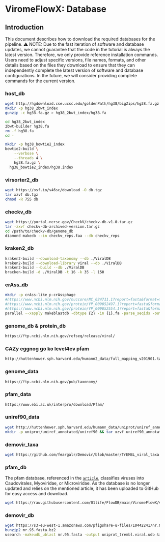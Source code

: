 # ViromeFlowX: Database

## Introduction

This document describes how to download the required databases for the pipeline.
:warning: NOTE: Due to the fast iteration of software and database updates, we cannot guarantee that the code in the tutorial is always the latest version. Therefore, we only provide reference installation commands. Users need to adjust specific versions, file names, formats, and other details based on the files they download to ensure that they can independently complete the latest version of software and database configurations. In the future, we will consider providing complete commands for the current version.
<!-- TODO nf-core: Write this documentation describing your workflow's databses -->

### host_db

```bash
wget http://hgdownload.cse.ucsc.edu/goldenPath/hg38/bigZips/hg38.fa.gz
mkdir -p hg38_2bwt_index
gunzip -c hg38.fa.gz > hg38_2bwt_index/hg38.fa

cd hg38_2bwt_index
2bwt-builder hg38.fa
rm -f hg38.fa
cd -

mkdir -p hg38_bowtie2_index
bowtie2-build \
	--verbose \
	--threads 4 \
	hg38.fa.gz \
  hg38_bowtie2_index/hg38.index
```

### virsorter2_db

```bash
wget https://osf.io/v46sc/download -O db.tgz
tar xzvf db.tgz
chmod -R 755 db
```

### checkv_db

```bash
wget https://portal.nersc.gov/CheckV/checkv-db-v1.0.tar.gz
tar -zxvf checkv-db-archived-version.tar.gz 
cd /path/to/checkv-db/genome_db 
diamond makedb --in checkv_reps.faa --db checkv_reps
```

### kraken2_db

```bash
kraken2-build --download-taxonomy --db ./ViralDB
kraken2-build --download-library viral --db ./ViralDB
kraken2-build --build --db ./ViralDB
bracken-build -d ./ViralDB -t 16 -k 35 -l 150
```

### crAss_db

```bash
mkdir -p crAss-like p-crAssphage
#https://www.ncbi.nlm.nih.gov/nuccore/NC_024711.1?report=fasta&format=text
#https://www.ncbi.nlm.nih.gov/protein/YP_009052497.1?report=fasta&format=text
#https://www.ncbi.nlm.nih.gov/protein/YP_009052554.1?report=fasta&format=text
parallel --xapply makeblastdb -dbtype {2} -in {1}.fa -parse_seqids -out {1}/{1} ::: p-crAssphage crAss-like ::: nucl prot
```

### genome_db & protein_db

```bash
https://ftp.ncbi.nlm.nih.gov/refseq/release/viral/
```

### CAZy eggnog go ko level4ev pfam

```bash
http://huttenhower.sph.harvard.edu/humann2_data/full_mapping_v201901.tar.gz
```

### genome_data

```bash
https://ftp.ncbi.nlm.nih.gov/pub/taxonomy/
```

### pfam_data

```bash
https://www.ebi.ac.uk/interpro/download/Pfam/
```

### uniref90_data

```bash
wget http://huttenhower.sph.harvard.edu/humann_data/uniprot/uniref_annotated/uniref90_annotated_v201901.tar.gz
mkdir -p uniprot/uniref_annotated/uniref90 && tar xzvf uniref90_annotated_v201901.tar.gz -C uniprot/uniref_annotated/uniref90
```

### demovir_taxa

```bash
wget https://github.com/feargalr/Demovir/blob/master/TrEMBL_viral_taxa.RDS
```

### pfam_db

The pfam database, referenced in the [`article`](https://doi.org/10.1016/j.chom.2020.06.005), classifies viruses into Caudovirales, Myoviridae, or Microviridae. As the database is no longer updated and relies on the mentioned article, it has been uploaded to GitHub for easy access and download.

```bash
wget https://raw.githubusercontent.com/01life/FlowDB/main/ViromeFlowX/virus.pfam
```

### demovir_db

```bash
wget https://s3-eu-west-1.amazonaws.com/pfigshare-u-files/10442241/nr.95.fasta.bz2
bunzip2 nr.95.fasta.bz2
usearch -makeudb_ublast nr.95.fasta -output uniprot_trembl.viral.udb &> usearch_database.log
```
